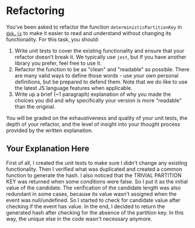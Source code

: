 # Refactoring

You've been asked to refactor the function `deterministicPartitionKey` in [`dpk.js`](dpk.js) to make it easier to read and understand without changing its functionality. For this task, you should:

1. Write unit tests to cover the existing functionality and ensure that your refactor doesn't break it. We typically use `jest`, but if you have another library you prefer, feel free to use it.
2. Refactor the function to be as "clean" and "readable" as possible. There are many valid ways to define those words - use your own personal definitions, but be prepared to defend them. Note that we do like to use the latest JS language features when applicable.
3. Write up a brief (~1 paragraph) explanation of why you made the choices you did and why specifically your version is more "readable" than the original.

You will be graded on the exhaustiveness and quality of your unit tests, the depth of your refactor, and the level of insight into your thought process provided by the written explanation.

## Your Explanation Here
First of all, I created the unit tests to make sure I didn't change any existing functionality. Then I verified what was duplicated and created a common function to generate the hash. I also noticed that the TRIVIAL PARTITION KEY was returned when some conditions were false. So I put it as the initial value of the candidate. The verification of the candidate length was also redundant in some cases, because its value wasn't assigned when the event was null/undefined. So I started to check for candidate value after checking if the event has value. In the end, I decided to return the generated hash after checking for the absence of the partition key. In this way, the unique else in the code wasn't necessary anymore.
